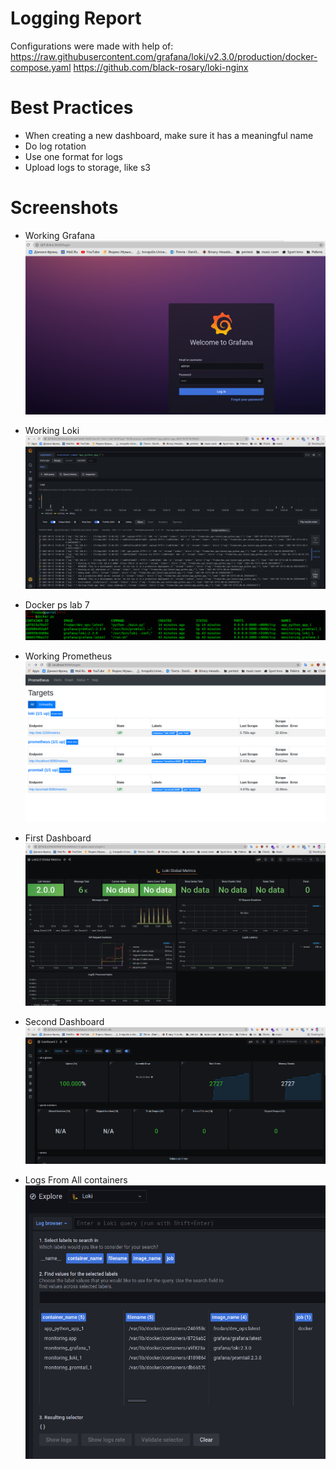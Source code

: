 # Logging Report
Configurations were made with help of:
https://raw.githubusercontent.com/grafana/loki/v2.3.0/production/docker-compose.yaml
https://github.com/black-rosary/loki-nginx

# Best Practices
- When creating a new dashboard, make sure it has a meaningful name
- Do log rotation
- Use one format for logs
- Upload logs to storage, like s3

# Screenshots
- Working Grafana
  ![](screenshots/grafana.png) 

- Working Loki
  ![](screenshots/app_logs.png) 

- Docker ps lab 7
  ![](screenshots/docker_ps.png) 

- Working Prometheus
  ![](screenshots/prometheus.png) 

- First Dashboard
  ![](screenshots/dashboard_1.png)
 
- Second Dashboard
  ![](screenshots/dashboard2.png)

- Logs From All containers
  ![](screenshots/logs_from_all_containers.png)
